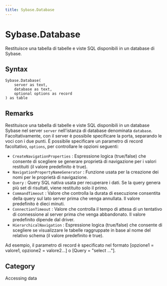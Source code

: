 ```yaml
---
title: Sybase.Database
---
```


# Sybase.Database


Restituisce una tabella di tabelle e viste SQL disponibili in un database di Sybase.


## Syntax

```powerquery
Sybase.Database(
    server as text,
    database as text,
    optional options as record
) as table
```


## Remarks

Restituisce una tabella di tabelle e viste SQL disponibili in un database Sybase nel server <code>server</code> nell'istanza di database denominata <code>database</code>. Facoltativamente, con il server è possibile specificare la porta, separando le voci con i due punti. È possibile specificare un parametro di record facoltativo, <code>options</code>, per controllare le opzioni seguenti:    <ul><li><code>CreateNavigationProperties</code> : Espressione logica (true/false) che consente di scegliere se generare propriet&#224; di navigazione per i valori restituiti (il valore predefinito &#232; true).</li><li><code>NavigationPropertyNameGenerator</code> : Funzione usata per la creazione dei nomi per le propriet&#224; di navigazione.</li><li><code>Query</code> : Query SQL nativa usata per recuperare i dati. Se la query genera pi&#249; set di risultati, viene restituito solo il primo.</li><li><code>CommandTimeout</code> : Valore che controlla la durata di esecuzione consentita della query sul lato server prima che venga annullata. Il valore predefinito &#232; dieci minuti.</li><li><code>ConnectionTimeout</code> : Valore che controlla il tempo di attesa di un tentativo di connessione al server prima che venga abbandonato. Il valore predefinito dipende dal driver.</li><li><code>HierarchicalNavigation</code> : Espressione logica (true/false) che consente di scegliere se visualizzare le tabelle raggruppate in base al nome del relativo schema (il valore predefinito &#232; true).</li></ul>    Ad esempio, il parametro di record è specificato nel formato [opzione1 = valore1, opzione2 = valore2...] o [Query = "select ..."].    



## Category
Accessing data
